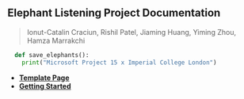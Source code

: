 ## Elephant Listening Project Documentation
> Ionut-Catalin Craciun, Rishil Patel, Jiaming Huang, Yiming Zhou, Hamza Marrakchi

```python
  def save_elephants():
    print("Microsoft Project 15 x Imperial College London")
```

* [__Template Page__](test.md)
* [__Getting Started__](gettingstarted.md)

